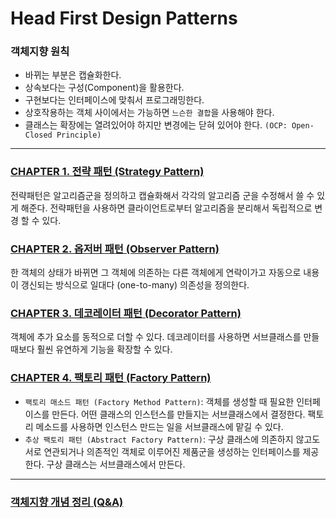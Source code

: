 # Head First Design Patterns

### 객체지향 원칙
- 바뀌는 부분은 캡슐화한다.
- 상속보다는 구성(Component)을 활용한다.
- 구현보다는 인터페이스에 맞춰서 프로그래밍한다.
- 상호작용하는 객체 사이에서는 가능하면 `느슨한 결합`을 사용해야 한다.
- 클래스는 확장에는 열려있어야 하지만 변경에는 닫혀 있어야 한다. `(OCP: Open-Closed Principle)`

---
### [CHAPTER 1. 전략 패턴 (Strategy Pattern)](https://github.com/coolseaweed/head_first_design_patterns_python/tree/main/chapter_1)
전략패턴은 알고리즘군을 정의하고 캡슐화해서 각각의 알고리즘 군을 수정해서 쓸 수 있게 해준다. 전략패턴을 사용하면 클라이언트로부터 알고리즘을 분리해서 독립적으로 변경 할 수 있다.

### [CHAPTER 2. 옵저버 패턴 (Observer Pattern)](https://github.com/coolseaweed/head_first_design_patterns_python/tree/main/chapter_2)
한 객체의 상태가 바뀌면 그 객체에 의존하는 다른 객체에게 연락이가고 자동으로 내용이 갱신되는 방식으로 일대다 (one-to-many) 의존성을 정의한다.

### [CHAPTER 3. 데코레이터 패턴 (Decorator Pattern)](https://github.com/coolseaweed/head_first_design_patterns_python/tree/main/chapter_3)
객체에 추가 요소를 동적으로 더할 수 있다. 데코레이터를 사용하면 서브클래스를 만들 때보다 훨씬 유연하게 기능을 확장할 수 있다.

### [CHAPTER 4. 팩토리 패턴 (Factory Pattern)](https://github.com/coolseaweed/head_first_design_patterns_python/tree/main/chapter_4)
- `팩토리 매소드 패턴 (Factory Method Pattern)`: 객체를 생성할 때 필요한 인터페이스를 만든다. 어떤 클래스의 인스턴스를 만들지는 서브클래스에서 결정한다. 팩토리 메소드를 사용하면 인스턴스 만드는 일을 서브클래스에 맡길 수 있다.
- `추상 팩토리 패턴 (Abstract Factory Pattern)`: 구상 클래스에 의존하지 않고도 서로 연관되거나 의존적인 객체로 이루어진 제품군을 생성하는 인터페이스를 제공한다. 구상 클래스는 서브클래스에서 만든다.


---

### [객체지향 개념 정리 (Q&A)](https://github.com/coolseaweed/head_first_design_patterns_python/tree/main/QnA)